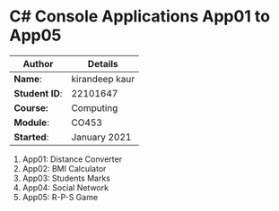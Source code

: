 # C# Console Applications App01 to App05
| Author | Details |
| ---- | ---- |
**Name**: | kirandeep kaur |
**Student ID**: | 22101647 |
**Course:** | Computing |
**Module**: | CO453     |
**Started**: | January 2021 |    

1. App01: Distance Converter
2. App02: BMI Calculator
3. App03: Students Marks
4. App04: Social Network
5. App05: R-P-S Game
